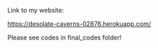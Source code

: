 Link to my website:

https://desolate-caverns-02876.herokuapp.com/

Please see codes in final_codes folder!